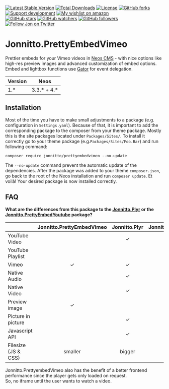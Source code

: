 [![Latest Stable Version](https://poser.pugx.org/jonnitto/prettyembedvimeo/v/stable)](https://packagist.org/packages/jonnitto/prettyembedvimeo)
[![Total Downloads](https://poser.pugx.org/jonnitto/prettyembedvimeo/downloads)](https://packagist.org/packages/jonnitto/prettyembedvimeo)
[![License](https://poser.pugx.org/jonnitto/prettyembedvimeo/license)](https://packagist.org/packages/jonnitto/prettyembedvimeo)
[![GitHub forks](https://img.shields.io/github/forks/jonnitto/Jonnitto.PrettyEmbedVimeo.svg?style=social&label=Fork)](https://github.com/jonnitto/Jonnitto.PrettyEmbedVimeo/fork)
[![Support development](https://img.shields.io/badge/Donate-PayPal-yellow.svg)](https://www.paypal.me/Jonnitto/20eur)
[![My wishlist on amazon](https://img.shields.io/badge/Wishlist-Amazon-yellow.svg)](https://www.amazon.de/hz/wishlist/ls/2WPGORAVYF39B?&sort=default)  
[![GitHub stars](https://img.shields.io/github/stars/jonnitto/Jonnitto.PrettyEmbedVimeo.svg?style=social&label=Stars)](https://github.com/jonnitto/Jonnitto.PrettyEmbedVimeo/stargazers)
[![GitHub watchers](https://img.shields.io/github/watchers/jonnitto/Jonnitto.PrettyEmbedVimeo.svg?style=social&label=Watch)](https://github.com/jonnitto/Jonnitto.PrettyEmbedVimeo/subscription)
[![GitHub followers](https://img.shields.io/github/followers/jonnitto.svg?style=social&label=Follow)](https://github.com/jonnitto/followers)
[![Follow Jon on Twitter](https://img.shields.io/twitter/follow/jonnitto.svg?style=social&label=Follow)](https://twitter.com/jonnitto)

# Jonnitto.PrettyEmbedVimeo

Prettier embeds for your Vimeo videos in [Neos CMS](https://www.neos.io) - with nice options like high-res preview images and advanced customization of embed options. Embed and lightbox functions use [Gator](https://github.com/ccampbell/gator) for event delegation.

| Version | Neos          |
| ------- | ------------- |
| 1.\*    | 3.3.\* + 4.\* |

## Installation

Most of the time you have to make small adjustments to a package (e.g. configuration in `Settings.yaml`). Because of that, it is important to add the corresponding package to the composer from your theme package. Mostly this is the site packages located under `Packages/Sites/`. To install it correctly go to your theme package (e.g.`Packages/Sites/Foo.Bar`) and run following command:

```
composer require jonnitto/prettyembedvimeo --no-update
```

The `--no-update` command prevent the automatic update of the dependencies. After the package was added to your theme `composer.json`, go back to the root of the Neos installation and run `composer update`. Et voilà! Your desired package is now installed correctly.

## FAQ

**What are the differences from this package to the [Jonnitto.Plyr](https://github.com/jonnitto/Jonnitto.Plyr) or the [Jonnitto.PrettyEmbedYoutube](https://github.com/jonnitto/Jonnitto.PrettyEmbedYoutube) package?**

|                     | Jonnitto.PrettyEmbedVimeo | Jonnitto.Plyr | Jonnitto.PrettyEmbedYoutube |
| ------------------- | :-----------------------: | :-----------: | :-------------------------: |
| YouTube Video       |                           |       ✓       |              ✓              |
| YouTube Playlist    |                           |               |              ✓              |
| Vimeo               |             ✓             |       ✓       |                             |
| Native Audio        |                           |       ✓       |                             |
| Native Video        |                           |       ✓       |                             |
| Preview image       |             ✓             |               |              ✓              |
| Picture in picture  |                           |       ✓       |                             |
| Javascript API      |                           |       ✓       |                             |
| Filesize (JS & CSS) |          smaller          |    bigger     |           smaller           |

Jonnitto.PrettyembedVimeo also has the benefit of a better frontend  
performance since the player gets only loaded on request.  
So, no iframe until the user wants to watch a video.
